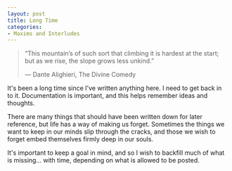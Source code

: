 ```yaml
---
layout: post
title: Long Time
categories:
- Maxims and Interludes
---
```

>“This mountain’s of such sort that climbing it is hardest at the start; but as we rise, the slope grows less unkind.”
>
>― Dante Alighieri, The Divine Comedy 


It's been a long time since I've written anything here. I need to get back in to it. Documentation is important, and this helps remember ideas and thoughts.

There are many things that should have been written down for later reference, but life has a way of making us forget.
Sometimes the things we want to keep in our minds slip through the cracks, and those we wish to forget embed themselves firmly deep in our souls.

It's important to keep a goal in mind, and so I wish to backfill much of what is missing... with time, depending on what is allowed to be posted.
